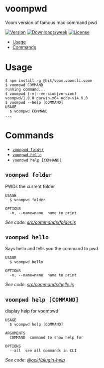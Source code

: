 voompwd
=======

Voom version of famous mac command pwd

[![Version](https://img.shields.io/npm/v/voompwd.svg)](https://npmjs.org/package/voompwd)
[![Downloads/week](https://img.shields.io/npm/dw/voompwd.svg)](https://npmjs.org/package/voompwd)
[![License](https://img.shields.io/npm/l/voompwd.svg)](https://github.com/voomteam/voompwd/blob/master/package.json)

<!-- toc -->
* [Usage](#usage)
* [Commands](#commands)
<!-- tocstop -->
# Usage
<!-- usage -->
```sh-session
$ npm install -g @bit/voom.voomcli.voom
$ voompwd COMMAND
running command...
$ voompwd (-v|--version|version)
voompwd/1.0.0 darwin-x64 node-v14.9.0
$ voompwd --help [COMMAND]
USAGE
  $ voompwd COMMAND
...
```
<!-- usagestop -->
# Commands
<!-- commands -->
* [`voompwd folder`](#voompwd-folder)
* [`voompwd hello`](#voompwd-hello)
* [`voompwd help [COMMAND]`](#voompwd-help-command)

## `voompwd folder`

PWDs the current folder

```
USAGE
  $ voompwd folder

OPTIONS
  -n, --name=name  name to print
```

_See code: [src/commands/folder.js](https://github.com/voomteam/voompwd/blob/v1.0.0/src/commands/folder.js)_

## `voompwd hello`

Says hello and tells you the command to pwd.

```
USAGE
  $ voompwd hello

OPTIONS
  -n, --name=name  name to print
```

_See code: [src/commands/hello.js](https://github.com/voomteam/voompwd/blob/v1.0.0/src/commands/hello.js)_

## `voompwd help [COMMAND]`

display help for voompwd

```
USAGE
  $ voompwd help [COMMAND]

ARGUMENTS
  COMMAND  command to show help for

OPTIONS
  --all  see all commands in CLI
```

_See code: [@oclif/plugin-help](https://github.com/oclif/plugin-help/blob/v3.2.0/src/commands/help.ts)_
<!-- commandsstop -->
